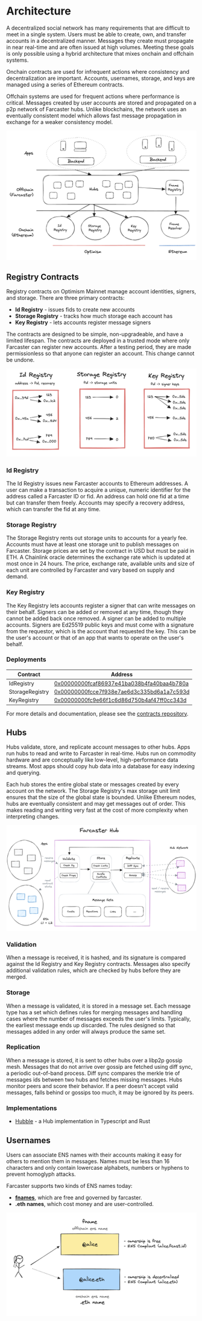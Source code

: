 # Architecture 

A decentralized social network has many requirements that are difficult to meet in a single system. Users must be able to create, own, and transfer accounts in a decentralized manner. Messages they create must propagate in near real-time and are often issued at high volumes. Meeting these goals is only possible using a hybrid architecture that mixes onchain and offchain systems.

Onchain contracts are used for infrequent actions where consistency and decentralization are important. Accounts, usernames, storage, and keys are managed using a series of Ethereum contracts. 

Offchain systems are used for frequent actions where performance is critical. Messages created by user accounts are stored and propagated on a p2p network of Farcaster hubs. Unlike blockchains, the network uses an eventually consistent model which allows fast message propagation in exchange for a weaker consistency model. 

![Architecture](../assets/architecture.png)

## Registry Contracts

Registry contracts on Optimism Mainnet manage account identities, signers, and storage. There are three primary contracts: 

- **Id Registry** - issues fids to create new accounts
- **Storage Registry** - tracks how much storage each account has
- **Key Registry** - lets accounts register message signers 

The contracts are designed to be simple, non-upgradeable, and have a limited lifespan. The contracts are deployed in a trusted mode where only Farcaster can register new accounts. After a testing period, they are made permissionless so that anyone can register an account. This change cannot be undone.

![Registry Contracts](../assets/registry-contracts.png)

### Id Registry

The Id Registry issues new Farcaster accounts to Ethereum addresses. A user can make a transaction to acquire a unique, numeric identifier for the address called a Farcaster ID or fid. An address can hold one fid at a time but can transfer them freely. Accounts may specify a recovery address, which can transfer the fid at any time.

### Storage Registry

The Storage Registry rents out storage units to accounts for a yearly fee. Accounts must have at least one storage unit to publish messages on Farcaster. Storage prices are set by the contract in USD but must be paid in ETH. A Chainlink oracle determines the exchange rate which is updated at most once in 24 hours. The price, exchange rate, available units and size of each unit are controlled by Farcaster and vary based on supply and demand. 

### Key Registry

The Key Registry lets accounts register a signer that can write messages on their behalf. Signers can be added or removed at any time, though they cannot be added back once removed. A signer can be added to multiple accounts. Signers are Ed25519 public keys and must come with a signature from the requestor, which is the account that requested the key. This can be the user's account or that of an app that wants to operate on the user's behalf. 

### Deployments

| Contract                  | Address                                                                                                                          |
| ------------------------- | -------------------------------------------------------------------------------------------------------------------------------- |
| IdRegistry                | [0x00000000fcaf86937e41ba038b4fa40baa4b780a](https://optimistic.etherscan.io/address/0x00000000fcaf86937e41ba038b4fa40baa4b780a) |
| StorageRegistry           | [0x00000000fcce7f938e7ae6d3c335bd6a1a7c593d](https://optimistic.etherscan.io/address/0x00000000fcce7f938e7ae6d3c335bd6a1a7c593d) |
| KeyRegistry               | [0x00000000fc9e66f1c6d86d750b4af47ff0cc343d](https://optimistic.etherscan.io/address/0x00000000fc9e66f1c6d86d750b4af47ff0cc343d) |

For more details and documentation, please see the [contracts repository](https://github.com/farcasterxyz/contracts/).

## Hubs 

Hubs validate, store, and replicate account messages to other hubs. Apps run hubs to read and write to Farcaster in real-time. Hubs run on commodity hardware and are conceptually like low-level, high-performance data streams. Most apps should copy hub data into a database for easy indexing and querying. 

Each hub stores the entire global state or messages created by every account on the network. The Storage Registry's max storage unit limit ensures that the size of the global state is bounded. Unlike Ethereum nodes, hubs are eventually consistent and may get messages out of order. This makes reading and writing very fast at the cost of more complexity when interpreting changes.

![Hub](../assets/hub.png)

### Validation

When a message is received, it is hashed, and its signature is compared against the Id Registry and Key Registry contracts. Messages also specify additional validation rules, which are checked by hubs before they are merged. 

### Storage

When a message is validated, it is stored in a message set. Each message type has a set which defines rules for merging messages and handling cases where the number of messages exceeds the user's limits. Typically, the earliest message ends up discarded. The rules designed so that messages added in any order will always produce the same set.

### Replication 

When a message is stored, it is sent to other hubs over a libp2p gossip mesh. Messages that do not arrive over gossip are fetched using diff sync, a periodic out-of-band process. Diff sync compares the merkle trie of messages ids between two hubs and fetches missing messages. Hubs monitor peers and score their behavior. If a peer doesn't accept valid messages, falls behind or gossips too much, it may be ignored by its peers.

### Implementations

- [Hubble](https://www.thehubble.xyz) - a Hub implementation in Typescript and Rust

## Usernames

Users can associate ENS names with their accounts making it easy for others to mention them in messages. Names must be less than 16 characters and only contain lowercase alphabets, numbers or hyphens to prevent homoglyph attacks. 

Farcaster supports two kinds of ENS names today:

- [**fnames**](./fnames.md), which are free and governed by farcaster.
- **.eth names**, which cost money and are user-controlled.

![Usernames](../assets/usernames.png)
